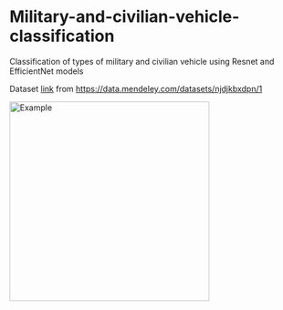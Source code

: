 # Military-and-civilian-vehicle-classification
Classification of types of military and civilian vehicle using Resnet and EfficientNet models  

Dataset [link](https://mega.nz/file/BXIUBbqT#JqIfDwma8yjddqRcRQCNpWtVymITqUPlbnlmv3PVEE4) from https://data.mendeley.com/datasets/njdjkbxdpn/1  

<img src="https://i.ibb.co/HHQtLs1/image-2022-07-25-10-31-25.png" alt="Example" width="350"/>
